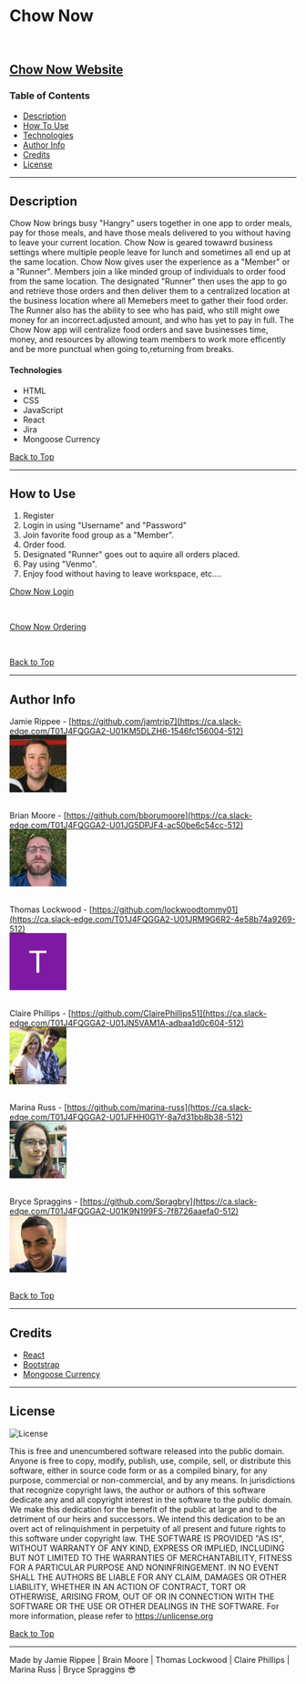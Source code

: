 # Chow Now

<img src="">

[Chow Now Website]()
---
### Table of Contents
- [Description](#description)
- [How To Use](#how-to-use)
- [Technologies](#technologies)
- [Author Info](#author-info)
- [Credits](#credits)
- [License](#license) 

---
## Description
Chow Now brings busy "Hangry" users together in one app to order meals, pay for those meals, and have those meals delivered to you without having to leave your current location. Chow Now is geared towawrd business settings where multiple people leave for lunch and sometimes all end up at the same location. Chow Now gives user the experience as a "Member" or a "Runner". Members join a like minded group of individuals to order food from the same location. The designated "Runner" then uses the app to go and retrieve those orders and then deliver them to a centralized location at the business location where all Memebers meet to gather their food order. The Runner also has the ability to see who has paid, who still might owe money for an incorrect.adjusted amount, and who has yet to pay in full. The Chow Now app will centralize food orders and save businesses time, money, and resources by allowing team members to work more efficently and be more punctual when going to,returning from breaks.
#### Technologies
- HTML
- CSS
- JavaScript
- React
- Jira
- Mongoose Currency
  
[Back to Top](#Chow-Now)

---
## How to Use
1. Register
2. Login in using "Username" and "Password"
3. Join favorite food group as a "Member".
4. Order food.
5. Designated "Runner" goes out to aquire all orders placed.
6. Pay using "Venmo".
7. Enjoy food without having to leave workspace, etc....

<u>Chow Now Login</u>

<img src="">

<u>Chow Now Ordering</u>

<img src="">
  
[Back to Top](#Chow-Now)

---
## Author Info
Jamie Rippee - [https://github.com/jamtrip7](https://ca.slack-edge.com/T01J4FQGGA2-U01KM5DLZH6-1546fc156004-512)

<img src="client\src\assets\jr.jpg" alt="profile pic" width="100" height="100" style="margin: -15px 0px 15px 0px">

Brian Moore - [https://github.com/bborumoore](https://ca.slack-edge.com/T01J4FQGGA2-U01JG5DPJF4-ac50be6c54cc-512)

<img src="client\src\assets\bm.jpg" alt="profile pic" width="100" height="100" style="margin: -15px 0px 15px 0px">

Thomas Lockwood - [https://github.com/lockwoodtommy01](https://ca.slack-edge.com/T01J4FQGGA2-U01JRM9G6R2-4e58b74a9269-512)

<img src="client\src\assets\tl.jpg" alt="profile pic" width="100" height="100" style="margin: -15px 0px 15px 0px">

Claire Phillips - [https://github.com/ClairePhillips51](https://ca.slack-edge.com/T01J4FQGGA2-U01JN5VAM1A-adbaa1d0c604-512)

<img src="client\src\assets\cp.jpg" alt="profile pic" width="100" height="100" style="margin: -15px 0px 15px 0px">

Marina Russ - [https://github.com/marina-russ](https://ca.slack-edge.com/T01J4FQGGA2-U01JFHH0G1Y-8a7d31bb8b38-512)

<img src="client\src\assets\mr.jpg" alt="profile pic" width="100" height="100" style="margin: -15px 0px 15px 0px">

Bryce Spraggins - [https://github.com/Spragbry](https://ca.slack-edge.com/T01J4FQGGA2-U01K9N199FS-7f8726aaefa0-512)

<img src="client\src\assets\bs.jpg" alt="profile pic" width="100" height="100" style="margin: -15px 0px 15px 0px">
  
[Back to Top](#Chow-Now)

---
## Credits
- [React](https://react.com/)
- [Bootstrap](https://getbootstrap.com/)
- [Mongoose Currency](https://www.npmjs.com/package/mongoose-currency)

---
## License
![License](https://img.shields.io/badge/license-Free-brightgreen "License Badge")

This is free and unencumbered software released into the public domain.
Anyone is free to copy, modify, publish, use, compile, sell, or
distribute this software, either in source code form or as a compiled
binary, for any purpose, commercial or non-commercial, and by any
means.
In jurisdictions that recognize copyright laws, the author or authors
of this software dedicate any and all copyright interest in the
software to the public domain. We make this dedication for the benefit
of the public at large and to the detriment of our heirs and
successors. We intend this dedication to be an overt act of
relinquishment in perpetuity of all present and future rights to this
software under copyright law.
THE SOFTWARE IS PROVIDED "AS IS", WITHOUT WARRANTY OF ANY KIND,
EXPRESS OR IMPLIED, INCLUDING BUT NOT LIMITED TO THE WARRANTIES OF
MERCHANTABILITY, FITNESS FOR A PARTICULAR PURPOSE AND NONINFRINGEMENT.
IN NO EVENT SHALL THE AUTHORS BE LIABLE FOR ANY CLAIM, DAMAGES OR
OTHER LIABILITY, WHETHER IN AN ACTION OF CONTRACT, TORT OR OTHERWISE,
ARISING FROM, OUT OF OR IN CONNECTION WITH THE SOFTWARE OR THE USE OR
OTHER DEALINGS IN THE SOFTWARE.
For more information, please refer to <https://unlicense.org>
   
[Back to Top](#Chow-Now)

---

Made by Jamie Rippee | Brain Moore | Thomas Lockwood | Claire Phillips | Marina Russ | Bryce Spraggins :sunglasses:
